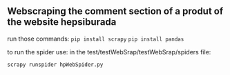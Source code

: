 ## Webscraping the comment section of a produt of the website hepsiburada

run those commands:
```pip install scrapy```
```pip install pandas```


to run the spider use:
in the test/testWebSrap/testWebSrap/spiders file:

```scrapy runspider hpWebSpider.py```

